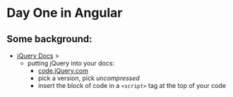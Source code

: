 Day One in Angular
==================

## Some background:
- [jQuery Docs](jQuery.com) > 
    - putting jQuery into your docs:
        - [code.jQuery.com](code.jQuery.com)
        - pick a version, pick _uncompressed_
        - insert the block of code in a ```<script>``` tag at the top of your code 
